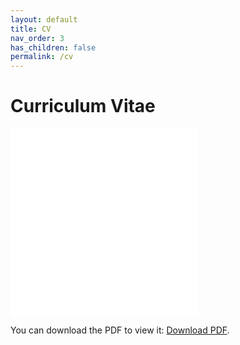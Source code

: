 ```yaml
---
layout: default
title: CV
nav_order: 3
has_children: false
permalink: /cv
---
```


# Curriculum Vitae

<embed src="/assets/CV_Spring_Quarter_2020.pdf" type="application/pdf">


<object data="/assets/CV_Spring_Quarter_2020.pdf" type="application/pdf" width=100% height="700px">
    <embed src="/assets/CV_Spring_Quarter_2020.pdf">
        <p>You can download the PDF to view it: <a href="/assets/CV_Spring_Quarter_2020.pdf">Download PDF</a>.</p>
    </embed>
</object>
